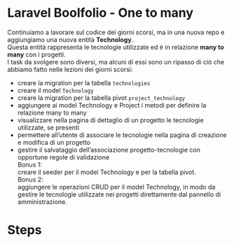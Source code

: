 # Laravel Boolfolio - One to many

Continuiamo a lavorare sul codice dei giorni scorsi, ma in una nuova repo e aggiungiamo una nuova entità **Technology**. <br>
Questa entità rappresenta le tecnologie utilizzate ed è in relazione **many to many** con i progetti.<br>
I task da svolgere sono diversi, ma alcuni di essi sono un ripasso di ciò che abbiamo fatto nelle lezioni dei giorni scorsi:<br>
- creare la migration per la tabella `technologies`<br>
- creare il model `Technology`<br>
- creare la migration per la tabella pivot `project_technology`<br>
- aggiungere ai model Technology e Project i metodi per definire la relazione many to many<br>
- visualizzare nella pagina di dettaglio di un progetto le tecnologie utilizzate, se presenti<br>
- permettere all’utente di associare le tecnologie nella pagina di creazione e modifica di un progetto<br>
- gestire il salvataggio dell’associazione progetto-tecnologie con opportune regole di validazione<br>
Bonus 1:<br>
creare il seeder per il model Technology e per la tabella pivot.<br>
Bonus 2:<br>
aggiungere le operazioni CRUD per il model Technology, in modo da gestire le tecnologie utilizzate nei progetti direttamente dal pannello di amministrazione.<br>

# Steps

